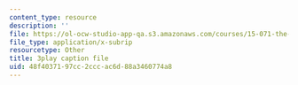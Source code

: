 ```yaml
---
content_type: resource
description: ''
file: https://ol-ocw-studio-app-qa.s3.amazonaws.com/courses/15-071-the-analytics-edge-spring-2017/48f4037197cc2cccac6d88a3460774a8_ag4Qe2uheP0.srt
file_type: application/x-subrip
resourcetype: Other
title: 3play caption file
uid: 48f40371-97cc-2ccc-ac6d-88a3460774a8
---
```

